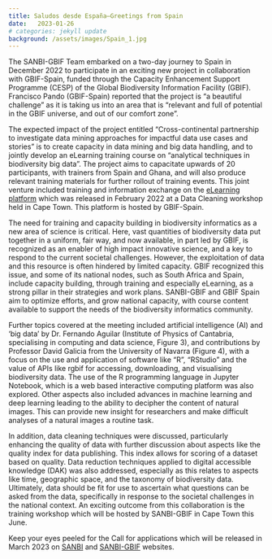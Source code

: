 ```yaml
---
title: Saludos desde España–Greetings from Spain
date:   2023-01-26
# categories: jekyll update
background: /assets/images/Spain_1.jpg
---
```


The SANBI-GBIF Team embarked on a two-day journey to Spain in December 2022 to participate in an exciting new project in collaboration with GBIF-Spain, 
funded through the Capacity Enhancement Support Programme (CESP) of the Global Biodiversity Information Facility (GBIF). Francisco Pando (GBIF-Spain) reported 
that the project is “a beautiful challenge” as it is taking us into an area that is “relevant and full of potential in the GBIF universe, and out of our comfort zone”.

The expected impact of the project entitled “Cross-continental partnership to investigate data mining approaches for impactful data use cases and stories” is
to create capacity in data mining and big data handling, and to jointly develop an eLearning training course on “analytical techniques in biodiversity big data”. 
The project aims to capacitate upwards of 20 participants, with trainers from Spain and Ghana, and will also produce relevant training materials for further 
rollout of training events.
This joint venture included training and information exchange on the [eLearning platform](https://elearning.gbif.es/) which was released in February 2022 at a
Data Cleaning workshop held in Cape Town. This platform is hosted by GBIF-Spain. 

The need for training and capacity building in biodiversity informatics as a new area of science is critical.
Here, vast quantities of biodiversity data put together in a uniform, fair way, and now available, in part led by GBIF, is recognized
as an enabler of high impact innovative science, and a key to respond to the current societal challenges. However, the exploitation of data 
and this resource is often hindered by limited capacity. GBIF recognized this issue, and some of its national nodes, such as South Africa and Spain,
include capacity building, through training and especially eLearning, as a strong pillar in their strategies and work plans.
SANBI-GBIF and GBIF Spain aim to optimize efforts, and grow national capacity, with course content available to support the needs of the
biodiversity informatics community. 

Further topics covered at the meeting included artificial intelligence (AI) and ‘big data’ by Dr. Fernando Aguilar (Institute of Physics of Cantabria,
specialising in computing and data science, Figure 3), and contributions by Professor David Galicia from the University of Navarra (Figure 4), with a focus on the use and application of software like “R”, “RStudio” and the value of APIs like rgbif for accessing, downloading, and visualising biodiversity data. The use of the R programming language in Jupyter Notebook, which is a web based interactive computing platform was also explored. Other aspects also included advances in machine learning and deep learning leading to the ability to decipher the content of natural images. This can provide new insight for researchers and make difficult analyses of a natural images a routine task. 

In addition, data cleaning techniques were discussed, particularly enhancing the quality of data with further discussion about aspects like the quality
index for data publishing. This index allows for scoring of a dataset based on quality. Data reduction techniques applied to digital accessible knowledge 
(DAK) was also addressed, especially as this relates to aspects like time, geographic space, and the taxonomy of biodiversity data. Ultimately,
data should be fit for use to ascertain what questions can be asked from the data, specifically in response to the societal challenges in the national context.
An exciting outcome from this collaboration is the training workshop which will be hosted by SANBI-GBIF in Cape Town this June.

Keep your eyes peeled for the Call for applications which will be released in March 2023 on [SANBI](https://www.sanbi.org/)
and [SANBI-GBIF](https://www.sanbi-gbif.org/) websites.
